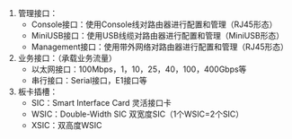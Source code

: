 
1. 管理接口：
	- Console接口：使用Console线对路由器进行配置和管理（RJ45形态）
	- MiniUSB接口：使用USB线缆对路由器进行配置和管理（MiniUSB形态）
	- Management接口：使用带外网络对路由器进行配置和管理（RJ45形态）
2. 业务接口：（承载业务流量）
	- 以太网接口：100Mbps，1，10，25，40，100，400Gbps等
	- 串行接口：Serial接口，E1接口等
3. 板卡插槽：
	- SIC：Smart Interface Card 灵活接口卡
	- WSIC：Double-Width SIC 双宽度SIC（1个WSIC=2个SIC）
	- XSIC：双高度WSIC
